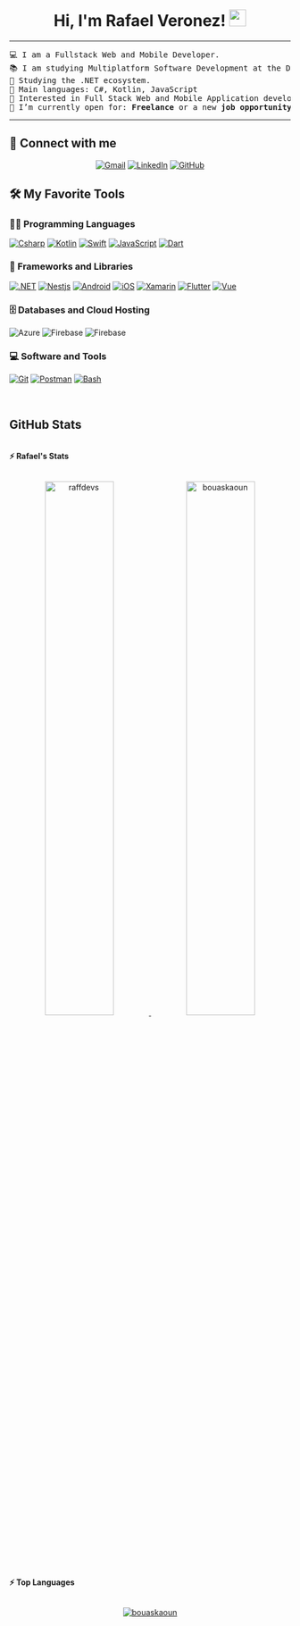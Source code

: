 <h1 align="center">
Hi, I'm Rafael Veronez!
	<a href="https://github.com/Bouaskaoun" target="_self">
		<img src="https://media.giphy.com/media/hvRJCLFzcasrR4ia7z/giphy.gif" width="30">
	</a>
</h1>

<hr>

<pre>
💻 I am a Fullstack Web and Mobile Developer.
📚 I am studying Multiplatform Software Development at the Dr. Thomaz Novelino Technology College in Brazil.
🌱 Studying the .NET ecosystem.
🌟 Main languages: C#, Kotlin, JavaScript
🚩 Interested in Full Stack Web and Mobile Application development
🤔 I’m currently open for: <b>Freelance</b> or a new <b>job opportunity</b>, this is <a href="https://1drv.ms/b/s!Au_TR-pxVwU1g5lRUxd9unyufhZWTw?e=Ewyezh" target="_blank">MY RESUME.</a>
</pre>
<hr>

## 🤝 Connect with me
<p align="center">
	<a href="mailto:rveronezdeveloper@gmail.com"><img img src="https://img.shields.io/badge/Gmail-D14836?style=for-the-badge&logo=gmail&logoColor=white" alt="Gmail"/></a>
	<a href="https://www.linkedin.com/in/rafaelveronez/"><img src="https://img.shields.io/badge/LinkedIn-0077B5?style=for-the-badge&logo=linkedin&logoColor=white" alt="LinkedIn"/></a>
	<a href="https://github.com/RaffDevs"><img src="https://img.shields.io/badge/GitHub-100000?style=for-the-badge&logo=github&logoColor=white" alt="GitHub"/></a>
</p>

## 🛠️ My Favorite Tools

### 👨‍💻 Programming Languages

<p>
    <a href="https://github.com/RaffDevs?tab=repositories&q=&type=&language=c%23&sort="><img alt="Csharp" src="https://img.shields.io/badge/C%23-239120?style=for-the-badge&logo=c-sharp&logoColor=white"></a>
<a href="https://github.com/RaffDevs?tab=repositories&q=&type=&language=kotlin&sort="><img alt="Kotlin" src="https://img.shields.io/badge/Kotlin-0095D5?&style=for-the-badge&logo=kotlin&logoColor=white"></a>
<a href="https://github.com/RaffDevs?tab=repositories&q=&type=&language=swift&sort="><img alt="Swift" src="https://img.shields.io/badge/Swift-FA7343?style=for-the-badge&logo=swift&logoColor=white"></a>
<a href="https://github.com/RaffDevs?tab=repositories&q=&type=&language=vue&sort="><img alt="JavaScript" src="https://img.shields.io/badge/JavaScript-F7DF1E?style=for-the-badge&logo=javascript&logoColor=black"></a>
<a href="https://github.com/RaffDevs?tab=repositories&q=&type=&language=dart&sort="><img alt="Dart" src="https://img.shields.io/badge/Dart-0175C2?style=for-the-badge&logo=dart&logoColor=white"></a>
	
</p>

### 🧰 Frameworks and Libraries

<p>
    	<a href="https://github.com/RaffDevs/NetBooksAPI"><img alt=".NET" src="https://img.shields.io/badge/.NET-5C2D91?style=for-the-badge&logo=.net&logoColor=white"/></a>
	<a href="https://github.com/RaffDevs/NestZapBot"><img alt="Nestjs" src="https://img.shields.io/badge/nestjs-%23E0234E.svg?style=for-the-badge&logo=nestjs&logoColor=white"/></a>
	<a href="https://github.com/RaffDevs/GitHubSearcher"><img alt="Android" src="https://img.shields.io/badge/Android%20Studio-3DDC84.svg?style=for-the-badge&logo=android-studio&logoColor=white"/></a>
	 <a href="https://github.com/RaffDevs/IGyfs"><img alt="iOS" src="https://img.shields.io/badge/Xcode-007ACC?style=for-the-badge&logo=Xcode&logoColor=white"/></a>
	<a href="https://github.com/RaffDevs/Tarefas"><img alt="Xamarin" src="https://img.shields.io/badge/Xamarin-3199DC?style=for-the-badge&logo=xamarin&logoColor=white"></a>
	<a href="https://github.com/RaffDevs/conversor-flutter"><img alt="Flutter" src="https://img.shields.io/badge/Flutter-%2302569B.svg?style=for-the-badge&logo=Flutter&logoColor=white"></a>
	<a href="https://github.com/RaffDevs/Todo-Dracula"><img alt="Vue" src="https://img.shields.io/badge/vuejs-%2335495e.svg?style=for-the-badge&logo=vuedotjs&logoColor=%234FC08D"></a>
	
	
</p>

### 🗄️ Databases and Cloud Hosting

<p>
    <img alt="Azure" src="https://img.shields.io/badge/azure-%230072C6.svg?style=for-the-badge&logo=microsoftazure&logoColor=white">
    <img alt="Firebase" src ="https://img.shields.io/badge/firebase-%23039BE5.svg?style=for-the-badge&logo=firebase">
<img alt="Firebase" src ="https://img.shields.io/badge/postgres-%23316192.svg?style=for-the-badge&logo=postgresql&logoColor=white">
</p>

### 💻 Software and Tools

<p>
    <a href="https://github.com/Bouaskaoun"><img alt="Git" src="https://img.shields.io/badge/git-%23F05033.svg?style=for-the-badge&logo=git&logoColor=white"></a>
    <a href="https://github.com/Bouaskaoun"><img alt="Postman" src="https://img.shields.io/badge/Postman-FF6C37?style=for-the-badge&logo=postman&logoColor=white"></a>
    <a href="https://github.com/Bouaskaoun"><img alt="Bash" src="https://img.shields.io/badge/shell_script-%23121011.svg?style=for-the-badge&logo=gnu-bash&logoColor=white"></a>
</p>
</br>

## GitHub Stats 

<br/>
<summary><b>⚡ Rafael's Stats</b></summary>
<br/>
<p align="center">
	<a href="https://github.com/Bouaskaoun">
	<img width="49.5%" src="https://github-readme-stats.vercel.app/api?username=RaffDevs&show_icons=true" alt="raffdevs">
	<img width="49.5%" src="https://github-readme-streak-stats.herokuapp.com/?user=RaffDevs" alt="bouaskaoun">
	</a>
	<br/>
</p>
<br/>
<summary><b>⚡ Top Languages</b></summary>
<br/>

<p align="center">
	<a href="https://github.com/RaffDevs">
	<img src="https://github-readme-stats.vercel.app/api/top-langs/?username=RaffDevs&langs_count=8&layout=compact" alt="bouaskaoun">
	</a>
	<br/>
<br/>

